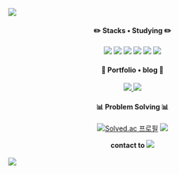 <img src="https://capsule-render.vercel.app/api?type=waving&color=FBC02D&height=150&section=header"/>

<div align="center"><h4>✏️ Stacks • Studying ✏️</h4></div>
<div align="center">
<img src="https://img.shields.io/badge/C++-00599C?style=flat-square&logo=cplusplus&logoColor=white"> <img src="https://img.shields.io/badge/Java-007396?style=flat-square&logo=Java&logoColor=white"> <img src="https://img.shields.io/badge/Spring Boot-6DB33F?style=flat-square&logo=springboot&logoColor=white"> <img src="https://img.shields.io/badge/mysql-4479A1?style=flat-square&logo=mysql&logoColor=white"> <img src="https://img.shields.io/badge/linux-FCC624?style=flat-square&logo=linux&logoColor=black"> <img src="https://img.shields.io/badge/aws-232F3E?style=flat-square&logo=aws&logoColor=white">
</div>

<div align="center"><h4> 👻 Portfolio • blog 👻</h4></div>
<div align="center">
<a href="https://on8april02.notion.site/on8april02-notion-site-4bba9ed84c6243bda0029eec7fde504e?pvs=4"><img src="https://img.shields.io/badge/Notion-000000?style=flat-square&logo=notion&logoColor=white"> <a href="https://velog.io/@on8april02"><img src="https://img.shields.io/badge/Velog-20C997?style=flat-square&logo=velog&logoColor=white"></a>
</div>

<div align="center"><h4>📊 Problem Solving 📊</h4></div>
<div align="center">
  
[![Solved.ac
프로필](http://mazassumnida.wtf/api/v2/generate_badge?boj=gjskdud0000)](https://solved.ac/gjskdud0000) <img src="http://mazandi.herokuapp.com/api?handle=gjskdud0000&theme=warm"/>

</div>

<div align="center"> <b>contact to </b><a href="mailto:gjskdud0000@naver.com"><img src="https://img.shields.io/badge/Mail-03C75A?style=flat-square&logo=naver&logoColor=white"></div>
<br>
<img src="https://capsule-render.vercel.app/api?type=waving&color=FBC02D&height=150&section=footer"/>
